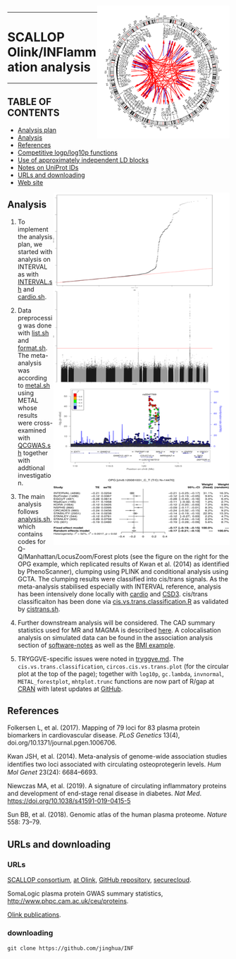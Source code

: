 <img src="doc/INF1.circlize.png" width="300" height="300" align="right">

---

# SCALLOP Olink/INFlammation analysis

---

## TABLE OF CONTENTS

* [Analysis plan](SCALLOP_INF1_analysis_plan.md)
* [Analysis](https://github.com/jinghuazhao/INF#analysis)
* [References](https://github.com/jinghuazhao/INF#references)
* [Competitive logp/log10p functions](doc/logplog10p.md)
* [Use of approximately independent LD blocks](doc/aild.md)
* [Notes on UniProt IDs](doc/uniprot.md)
* [URLs and downloading](https://github.com/jinghuazhao/INF#urls-and-downloading)
* [Web site](https://jinghuazhao.github.io/INF/)

<img src="doc/OPG-qmlf.png" width="400" height="800" align="right">

## Analysis

1. To implement the analysis plan, we started with analysis on INTERVAL as with [INTERVAL.sh](tryggve/INTERVAL.sh) and [cardio.sh](cardio/cardio.sh).

2. Data preprocessig was done with [list.sh](tryggve/list.sh) and [format.sh](tryggve/format.sh). The meta-analysis was according to [metal.sh](tryggve/metal.sh) using METAL whose results were cross-examined with [QCGWAS.sh](tryggve/QCGWAS.sh) together with addtional investigation.

3. The main analysis follows [analysis.sh](tryggve/analysis.sh), which contains codes for Q-Q/Manhattan/LocusZoom/Forest plots (see the figure on the right for the OPG example, which replicated results of Kwan et al. (2014) as identified by PhenoScanner), clumping using PLINK and conditional analysis using GCTA. The clumping results were classified into cis/trans signals. As the meta-analysis stabilised especially with INTERVAL reference, analysis has been intensively done locally with [cardio](cardio) and [CSD3](csd3). cis/trans classificaiton has been done via [cis.vs.trans.classification.R](cardio/cis.vs.trans.classification.R) as validated by [cistrans.sh](cardio/cistrans.sh).

4. Further downstream analysis will be considered. The CAD summary statistics used for MR and MAGMA is described [here](https://jinghuazhao.github.io/Omics-analysis/CAD/).
A colocalisation analysis on simulated data can be found in the association analysis section of [software-notes](https://jinghuazhao.github.io/software-notes/)
as well as the [BMI example](https://jinghuazhao.github.io/Omics-analysis/BMI/).

5. TRYGGVE-specific issues were noted in [tryggve.md](tryggve.md). The `cis.vs.trans.classification`, `circos.cis.vs.trans.plot` (for the circular plot at the top of the page); together with `log10p`, `gc.lambda`, `invnormal`, `METAL_forestplot`, `mhtplot.trunc` functions are now part of R/gap at [CRAN](https://CRAN.R-project.org/package=gap) with latest updates at [GitHub](https://github.com/jinghuazhao/R/tree/master/gap).

## References

Folkersen L, et al. (2017). Mapping of 79 loci for 83 plasma protein biomarkers in cardiovascular disease. *PLoS Genetics* 13(4), doi.org/10.1371/journal.pgen.1006706.

Kwan JSH, et al. (2014). Meta-analysis of genome-wide association studies identiﬁes two loci associated with circulating osteoprotegerin levels. *Hum Mol Genet* 23(24): 6684–6693.

Niewczas MA, et al. (2019). A signature of circulating inflammatory proteins and development of end-stage renal disease in diabetes. *Nat Med*. https://doi.org/10.1038/s41591-019-0415-5

Sun BB, et al. (2018). Genomic atlas of the human plasma proteome. *Nature* 558: 73–79.

## URLs and downloading

### URLs

[SCALLOP consortium](http://www.scallop-consortium.com/), [at Olink](https://www.olink.com/scallop/), [GitHub repository](https://github.com/lassefolkersen/scallop), [securecloud](https://secureremote.dtu.dk/vpn/index.html).

SomaLogic plasma protein GWAS summary statistics, http://www.phpc.cam.ac.uk/ceu/proteins.

[Olink publications](https://www.olink.com/data-you-can-trust/publications/).

### downloading

``` {.bash}
git clone https://github.com/jinghua/INF
```
